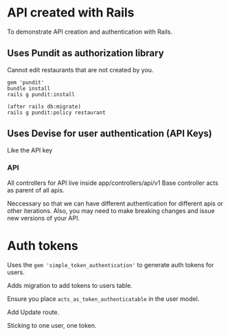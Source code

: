 # API created with Rails
To demonstrate API creation and authentication with Rails.

## Uses Pundit as authorization library
Cannot edit restaurants that are not created by you.
```
gem 'pundit'
bundle install
rails g pundit:install

(after rails db:migrate)
rails g pundit:policy restaurant
```

## Uses Devise for user authentication (API Keys)
Like the API key


### API

All controllers for API live inside app/controllers/api/v1
Base controller acts as parent of all apis.

Neccessary so that we can have different authentication for different apis or other iterations. Also, you may need to make breaking changes and issue new versions of your API.

# Auth tokens

Uses the `gem 'simple_token_authentication'` to generate auth tokens for users.

Adds migration to add tokens to users table.

Ensure you place `acts_as_token_authenticatable` in the user model.

Add Update route.

Sticking to one user, one token. 
